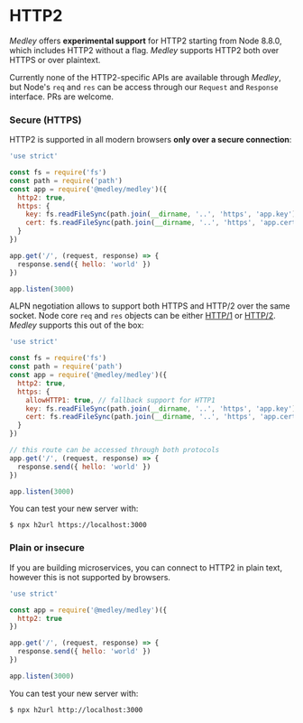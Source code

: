 # HTTP2

_Medley_ offers **experimental support** for HTTP2 starting from Node
8.8.0, which includes HTTP2 without a flag. _Medley_ supports HTTP2
both over HTTPS or over plaintext.

Currently none of the HTTP2-specific APIs are available through
_Medley_, but Node's `req` and `res` can be access through our
`Request` and `Response` interface. PRs are welcome.

### Secure (HTTPS)

HTTP2 is supported in all modern browsers __only over a secure
connection__:

```js
'use strict'

const fs = require('fs')
const path = require('path')
const app = require('@medley/medley')({
  http2: true,
  https: {
    key: fs.readFileSync(path.join(__dirname, '..', 'https', 'app.key')),
    cert: fs.readFileSync(path.join(__dirname, '..', 'https', 'app.cert'))
  }
})

app.get('/', (request, response) => {
  response.send({ hello: 'world' })
})

app.listen(3000)
```

ALPN negotiation allows to support both HTTPS and HTTP/2 over the same socket.
Node core `req` and `res` objects can be either [HTTP/1](https://nodejs.org/api/http.html)
or [HTTP/2](https://nodejs.org/api/http2.html).
_Medley_ supports this out of the box:

```js
'use strict'

const fs = require('fs')
const path = require('path')
const app = require('@medley/medley')({
  http2: true,
  https: {
    allowHTTP1: true, // fallback support for HTTP1
    key: fs.readFileSync(path.join(__dirname, '..', 'https', 'app.key')),
    cert: fs.readFileSync(path.join(__dirname, '..', 'https', 'app.cert'))
  }
})

// this route can be accessed through both protocols
app.get('/', (request, response) => {
  response.send({ hello: 'world' })
})

app.listen(3000)
```

You can test your new server with:

```
$ npx h2url https://localhost:3000
```

### Plain or insecure

If you are building microservices, you can connect to HTTP2 in plain
text, however this is not supported by browsers.

```js
'use strict'

const app = require('@medley/medley')({
  http2: true
})

app.get('/', (request, response) => {
  response.send({ hello: 'world' })
})

app.listen(3000)
```

You can test your new server with:

```
$ npx h2url http://localhost:3000
```

